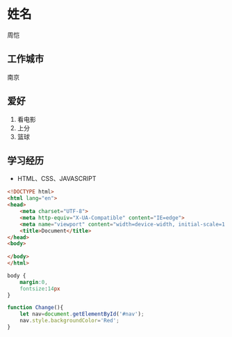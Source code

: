 # 姓名
周恺

## 工作城市
南京

## 爱好
1. 看电影
2. 上分
3. 篮球

## 学习经历
* HTML、CSS、JAVASCRIPT
```HTML
<!DOCTYPE html>
<html lang="en">
<head>
    <meta charset="UTF-8">
    <meta http-equiv="X-UA-Compatible" content="IE=edge">
    <meta name="viewport" content="width=device-width, initial-scale=1.0">
    <title>Document</title>
</head>
<body>
    
</body>
</html>
```
```CSS
body {
    margin:0,
    fontsize:14px
}
```
```Javascript
function Change(){
    let nav=document.getElementById('#nav');
    nav.style.backgroundColor='Red';
}
```